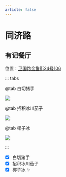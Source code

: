 ```yaml
---
article: false
---
```


# 同济路

## 有记餐厅

<i class="fa-solid fa-location-dot"></i> 位置：<a href="https://ditu.amap.com/place/B02F5070S8" target="_blank">卫国路金鱼街24号106</a>

::: tabs

@tab 白切猪手

![](https://img.sherry4869.com/blog/life/food/china/guangdong/foshan/cc/tjl/yjct/1.jpg)

@tab 招积冰川茄子

![](https://img.sherry4869.com/blog/life/food/china/guangdong/foshan/cc/tjl/yjct/2.jpg)

@tab 椰子冰

![](https://img.sherry4869.com/blog/life/food/china/guangdong/foshan/cc/tjl/yjct/3.jpg)

:::

- [x] 白切猪手
- [x] 招积冰川茄子
- [x] 椰子冰 ✨